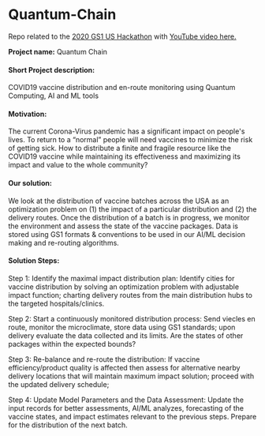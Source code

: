 # Quantum-Chain
Repo related to the [2020 GS1 US Hackathon](https://gs1us-futureproofhack-platform.bemyapp.com) with
[YouTube video here.](https://www.youtube.com/watch?v=yD1zfmUj72k&feature=youtu.be) 

**Project name:** Quantum Chain

#### Short Project description:
COVID19 vaccine distribution and en-route monitoring using Quantum Computing, AI and ML tools

#### Motivation:
The current Corona-Virus pandemic has a significant impact on people's lives. To return to a “normal” people will need vaccines to minimize the risk of getting sick. How to distribute a finite and fragile resource like the COVID19 vaccine while maintaining its effectiveness and maximizing its impact and value to the whole community?

#### Our solution:
We look at the distribution of vaccine batches across the USA as an optimization problem on (1)  the impact of a particular distribution and (2) the delivery routes. Once the distribution of a batch is in progress, we monitor the environment and assess the state of the vaccine packages. Data is stored using GS1 formats & conventions to be used in our AI/ML decision making and re-routing algorithms.

#### Solution Steps:

Step 1: Identify the maximal impact distribution plan: Identify cities for vaccine distribution by solving an optimization problem with adjustable impact function; charting delivery routes from the main distribution hubs to the targeted hospitals/clinics.

Step 2: Start a continuously monitored  distribution process: Send viecles en route, monitor the microclimate, store data using GS1 standards; upon delivery evaluate the data collected and its limits. Are the states of  other packages within the expected bounds?

Step 3: Re-balance and re-route the distribution: If vaccine efficiency/product quality is affected then assess for alternative nearby delivery locations that will maintain maximum impact solution; proceed with the updated delivery schedule;

Step 4: Update Model Parameters and the Data Assessment: Update the input records for better assessments, AI/ML analyzes, forecasting of the vaccine states, and impact estimates relevant to the previous steps. Prepare for the distribution of the next batch.
